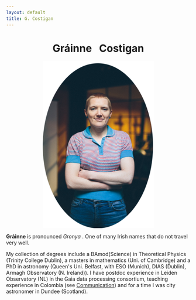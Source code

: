 ```yaml
---
layout: default
title: G. Costigan
---
```



# <center> Gráinne  &nbsp;   Costigan </center>

<center> <img src="grainne_oval.png" alt="Grainne" style="width:304px;" align="middle"> </center>


 <b> Gráinne </b> is pronounced <i> Gronya </i>. One of many Irish names that do not travel very well.

<p>
My collection of degrees include a BAmod(Science) in Theoretical Physics (Trinity College Dublin), a masters in mathematics (Uni. of Cambridge) and a PhD in astronomy (Queen's Uni. Belfast, with ESO (Munich), DIAS (Dublin), Armagh Observatory (N. Ireland)). I have postdoc experience in Leiden Observatory (NL) in the Gaia data processing consortium, teaching experience in Colombia (see <a href="../communications">Communication</a>) and for a time I was city astronomer in Dundee (Scotland). 
</p>



